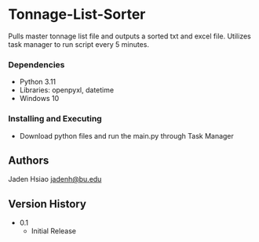 # Tonnage-List-Sorter

Pulls master tonnage list file and outputs a sorted txt and excel file. Utilizes task manager to run script every 5 minutes. 

### Dependencies

* Python 3.11
* Libraries: openpyxl, datetime
* Windows 10

### Installing and Executing

* Download python files and run the main.py through Task Manager

## Authors

Jaden Hsiao
jadenh@bu.edu

## Version History

* 0.1
    * Initial Release
